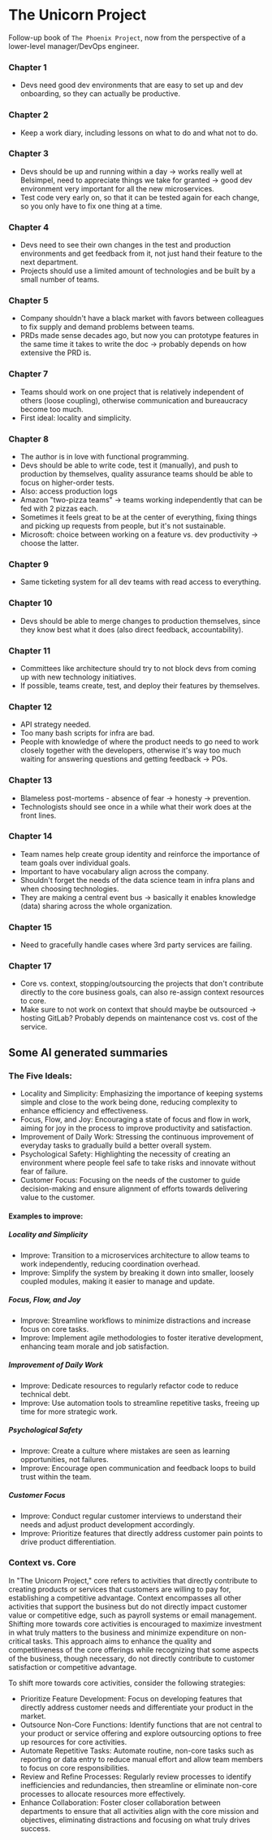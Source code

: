 # The Unicorn Project

Follow-up book of `The Phoenix Project`, now from the perspective of a lower-level manager/DevOps engineer.

### Chapter 1

- Devs need good dev environments that are easy to set up and dev onboarding, so they can actually be productive.

### Chapter 2

- Keep a work diary, including lessons on what to do and what not to do.

### Chapter 3

- Devs should be up and running within a day -> works really well at Belsimpel, need to appreciate things we take for
  granted -> good dev environment very important for all the new microservices.
- Test code very early on, so that it can be tested again for each change, so you only have to fix one thing at a time.

### Chapter 4

- Devs need to see their own changes in the test and production environments and get feedback from it, not just hand
  their feature to the next department.
- Projects should use a limited amount of technologies and be built by a small number of teams.

### Chapter 5

- Company shouldn't have a black market with favors between colleagues to fix supply and demand problems between teams.
- PRDs made sense decades ago, but now you can prototype features in the same time it takes to write the doc -> probably
  depends on how extensive the PRD is.

### Chapter 7

- Teams should work on one project that is relatively independent of others (loose coupling), otherwise communication
  and bureaucracy become too much.
- First ideal: locality and simplicity.

### Chapter 8

- The author is in love with functional programming.
- Devs should be able to write code, test it (manually), and push to production by themselves, quality assurance teams
  should be able to focus on higher-order tests.
- Also: access production logs
- Amazon "two-pizza teams" -> teams working independently that can be fed with 2 pizzas each.
- Sometimes it feels great to be at the center of everything, fixing things and picking up requests from people, but
  it's not sustainable.
- Microsoft: choice between working on a feature vs. dev productivity -> choose the latter.

### Chapter 9

- Same ticketing system for all dev teams with read access to everything.

### Chapter 10

- Devs should be able to merge changes to production themselves, since they know best what it does (also direct
  feedback, accountability).

### Chapter 11

- Committees like architecture should try to not block devs from coming up with new technology initiatives.
- If possible, teams create, test, and deploy their features by themselves.

### Chapter 12

- API strategy needed.
- Too many bash scripts for infra are bad.
- People with knowledge of where the product needs to go need to work closely together with the developers, otherwise
  it's way too much waiting for answering questions and getting feedback -> POs.

### Chapter 13

- Blameless post-mortems - absence of fear -> honesty -> prevention.
- Technologists should see once in a while what their work does at the front lines.

### Chapter 14

- Team names help create group identity and reinforce the importance of team goals over individual goals.
- Important to have vocabulary align across the company.
- Shouldn't forget the needs of the data science team in infra plans and when choosing technologies.
- They are making a central event bus -> basically it enables knowledge (data) sharing across the whole organization.

### Chapter 15

- Need to gracefully handle cases where 3rd party services are failing.

### Chapter 17

- Core vs. context, stopping/outsourcing the projects that don't contribute directly to the core business goals, can
  also re-assign context resources to core.
- Make sure to not work on context that should maybe be outsourced -> hosting GitLab? Probably depends on maintenance
  cost vs. cost of the service.

## Some AI generated summaries

### The Five Ideals:

- Locality and Simplicity: Emphasizing the importance of keeping systems simple and close to the work being done,
  reducing complexity to enhance efficiency and effectiveness.
- Focus, Flow, and Joy: Encouraging a state of focus and flow in work, aiming for joy in the process to improve
  productivity and satisfaction.
- Improvement of Daily Work: Stressing the continuous improvement of everyday tasks to gradually build a better overall
  system.
- Psychological Safety: Highlighting the necessity of creating an environment where people feel safe to take risks and
  innovate without fear of failure.
- Customer Focus: Focusing on the needs of the customer to guide decision-making and ensure alignment of efforts towards
  delivering value to the customer.

#### Examples to improve:

##### Locality and Simplicity

- Improve: Transition to a microservices architecture to allow teams to work independently, reducing coordination
  overhead.
- Improve: Simplify the system by breaking it down into smaller, loosely coupled modules, making it easier to manage and
  update.

##### Focus, Flow, and Joy

- Improve: Streamline workflows to minimize distractions and increase focus on core tasks.
- Improve: Implement agile methodologies to foster iterative development, enhancing team morale and job satisfaction.

##### Improvement of Daily Work

- Improve: Dedicate resources to regularly refactor code to reduce technical debt.
- Improve: Use automation tools to streamline repetitive tasks, freeing up time for more strategic work.

##### Psychological Safety

- Improve: Create a culture where mistakes are seen as learning opportunities, not failures.
- Improve: Encourage open communication and feedback loops to build trust within the team.

##### Customer Focus

- Improve: Conduct regular customer interviews to understand their needs and adjust product development accordingly.
- Improve: Prioritize features that directly address customer pain points to drive product differentiation.

### Context vs. Core

In "The Unicorn Project," core refers to activities that directly contribute to creating products or services that
customers are willing to pay for, establishing a competitive advantage. Context encompasses all other activities that
support the business but do not directly impact customer value or competitive edge, such as payroll systems or email
management. Shifting more towards core activities is encouraged to maximize investment in what truly matters to the
business and minimize expenditure on non-critical tasks. This approach aims to enhance the quality and competitiveness
of the core offerings while recognizing that some aspects of the business, though necessary, do not directly contribute
to customer satisfaction or competitive advantage.

To shift more towards core activities, consider the following strategies:

- Prioritize Feature Development: Focus on developing features that directly address customer needs and differentiate
  your product in the market.
- Outsource Non-Core Functions: Identify functions that are not central to your product or service offering and explore
  outsourcing options to free up resources for core activities.
- Automate Repetitive Tasks: Automate routine, non-core tasks such as reporting or data entry to reduce manual effort
  and allow team members to focus on core responsibilities.
- Review and Refine Processes: Regularly review processes to identify inefficiencies and redundancies, then streamline
  or eliminate non-core processes to allocate resources more effectively.
- Enhance Collaboration: Foster closer collaboration between departments to ensure that all activities align with the
  core mission and objectives, eliminating distractions and focusing on what truly drives success.
